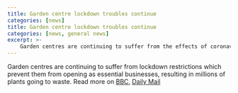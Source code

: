 ```yaml
---
title: Garden centre lockdown troubles continue 
categories: [news]
title: Garden centre lockdown troubles continue  
categories: [news, general news]
excerpt: >-
    Garden centres are continuing to suffer from the effects of coronavirus lockdown, with many plants going to waste as stock remains unsold.
---
```

Garden centres are continuing to suffer from lockdown restrictions which prevent them from opening as essential businesses, resulting in millions of plants going to waste. 
Read more on [BBC](https://www.bbc.co.uk/news/uk-scotland-edinburgh-east-fife-52381806), [Daily Mail](https://www.dailymail.co.uk/news/article-8257085/Garden-centres-risk-having-dump-200million-plants-dont-open-soon-nurseries-warn.html)

<!--stackedit_data:
eyJoaXN0b3J5IjpbMjA2Njk5MTc4OF19
-->
